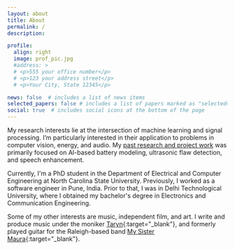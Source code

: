 ```yaml
---
layout: about
title: About
permalink: /
description:

profile:
  align: right
  image: prof_pic.jpg
  #address: >
  # <p>555 your office number</p>
  # <p>123 your address street</p>
  # <p>Your City, State 12345</p>

news: false  # includes a list of news items
selected_papers: false # includes a list of papers marked as "selected={true}"
social: true  # includes social icons at the bottom of the page
---
```


My research interests lie at the intersection of machine learning and signal processing. I’m particularly interested in their application to problems in computer vision, energy, and audio. My [past research and project work](/projects) was primarily focused on AI-based battery modeling, ultrasonic flaw detection, and speech enhancement.

Currently, I'm a PhD student in the Department of Electrical and Computer Engineering at North Carolina State University. Previously, I worked as a software engineer in Pune, India. Prior to that, I was in Delhi Technological University, where I obtained my bachelor's degree in Electronics and Communication Engineering.

Some of my other interests are music, independent film, and art. I write and produce music under the moniker [Taryn](https://tarynn.bandcamp.com/){:target="\_blank"}, and formerly played guitar for the Raleigh-based band [My Sister Maura](https://open.spotify.com/artist/4K2firSYwyGESfAhSdmYYB?si=4gp-N3VCQxKHu_WkEaOt4A){:target="\_blank"}.
